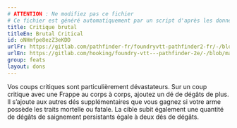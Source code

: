 ```yaml
---
# ATTENTION : Ne modifiez pas ce fichier
# Ce fichier est généré automatiquement par un script d'après les données du module Foundry VTT officiel et de sa traduction
title: Critique brutal
titleEn: Brutal Critical
id: oNHmfpe8ezZ3eKDD
urlFr: https://gitlab.com/pathfinder-fr/foundryvtt-pathfinder2-fr/-/blob/master/data/feats/oNHmfpe8ezZ3eKDD.htm
urlEn: https://gitlab.com/hooking/foundry-vtt---pathfinder-2e/-/blob/master/packs/data/feats.db/brutal-critical.json
group: feats
layout: dons
---
```

Vos coups critiques sont particulièrement dévastateurs. Sur un coup critique avec une Frappe au corps à corps, ajoutez un dé de dégâts de plus. Il s’ajoute aux autres dés supplémentaires que vous gagnez si votre arme possède les traits mortelle ou fatale. La cible subit également une quantité de dégâts de saignement persistants égale à deux dés de dégâts.


